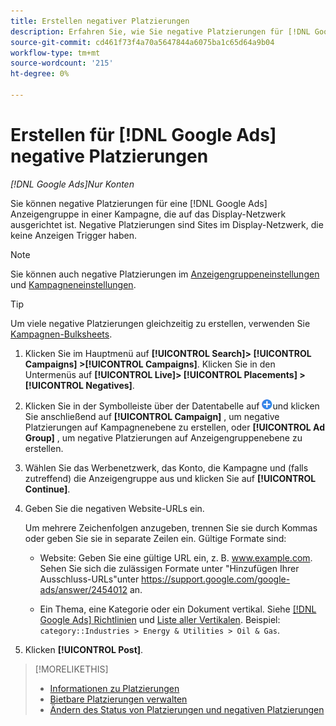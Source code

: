 ```yaml
---
title: Erstellen negativer Platzierungen
description: Erfahren Sie, wie Sie negative Platzierungen für [!DNL Google Ads] Kampagnen und Anzeigengruppen.
source-git-commit: cd461f73f4a70a5647844a6075ba1c65d64a9b04
workflow-type: tm+mt
source-wordcount: '215'
ht-degree: 0%

---
```


# Erstellen für [!DNL Google Ads] negative Platzierungen

*[!DNL Google Ads]Nur Konten*

Sie können negative Platzierungen für eine [!DNL Google Ads] Anzeigengruppe in einer Kampagne, die auf das Display-Netzwerk ausgerichtet ist. Negative Platzierungen sind Sites im Display-Netzwerk, die keine Anzeigen Trigger haben.

>[!NOTE]
>Sie können auch negative Platzierungen im [Anzeigengruppeneinstellungen](/help/search-social-commerce/campaign-management/campaigns/ad-group-manage.md) und [Kampagneneinstellungen](/help/search-social-commerce/campaign-management/campaigns/campaign-manage.md).

>[!TIP]
>Um viele negative Platzierungen gleichzeitig zu erstellen, verwenden Sie [Kampagnen-Bulksheets](/help/search-social-commerce/campaign-management/bulksheets/bulksheet-about.md).

1. Klicken Sie im Hauptmenü auf **[!UICONTROL Search]> [!UICONTROL Campaigns] >[!UICONTROL Campaigns]**. Klicken Sie in den Untermenüs auf **[!UICONTROL Live]> [!UICONTROL Placements] >[!UICONTROL Negatives]**.

1. Klicken Sie in der Symbolleiste über der Datentabelle auf ![Erstellen](/help/search-social-commerce/assets/add.png "Erstellen")und klicken Sie anschließend auf **[!UICONTROL Campaign]** , um negative Platzierungen auf Kampagnenebene zu erstellen, oder **[!UICONTROL Ad Group]** , um negative Platzierungen auf Anzeigengruppenebene zu erstellen.

1. Wählen Sie das Werbenetzwerk, das Konto, die Kampagne und (falls zutreffend) die Anzeigengruppe aus und klicken Sie auf **[!UICONTROL Continue]**.

1. Geben Sie die negativen Website-URLs ein.

   Um mehrere Zeichenfolgen anzugeben, trennen Sie sie durch Kommas oder geben Sie sie in separate Zeilen ein. Gültige Formate sind:

   * Website: Geben Sie eine gültige URL ein, z. B. www.example.com. Sehen Sie sich die zulässigen Formate unter &quot;Hinzufügen Ihrer Ausschluss-URLs&quot;unter https://support.google.com/google-ads/answer/2454012 an.

   * Ein Thema, eine Kategorie oder ein Dokument vertikal. Siehe [[!DNL Google Ads] Richtlinien](https://support.google.com/google-ads/editor/answer/30517) und [Liste aller Vertikalen](https://developers.google.com/adwords/api/docs/appendix/verticals). Beispiel: `category::Industries > Energy & Utilities > Oil & Gas`.

1. Klicken **[!UICONTROL Post]**.

>[!MORELIKETHIS]
>
>* [Informationen zu Platzierungen](placement-about.md)
>* [Bietbare Platzierungen verwalten](placement-manage.md)
>* [Ändern des Status von Platzierungen und negativen Platzierungen](placement-status-edit.md)

